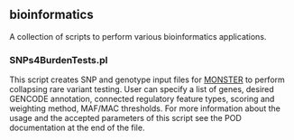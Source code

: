 ## bioinformatics
A collection of scripts to perform various bioinformatics applications.

### SNPs4BurdenTests.pl

This script creates SNP and genotype input files for [MONSTER](http://www.ncbi.nlm.nih.gov/pubmed/24248908) to perform 
collapsing rare variant testing. User can specify a list of genes, desired GENCODE annotation, connected regulatory feature types,
scoring and weighting method, MAF/MAC thresholds. For more information about the usage and the accepted parameters of 
this script see the POD documentation at the end of the file.
